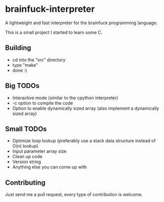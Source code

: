 brainfuck-interpreter
=====================

A lightweight and fast interpreter for the brainfuck programming language.

This is a small project I started to learn some C.

Building
--------
* cd into the "src" directory
* type "make"
* done :)

Big TODOs
---------
* Interactive mode (similar to the cpython interpreter)
* -c option to compile the code
* Option to enable dynamically sized array (also implement a dynamically sized array)

Small TODOs
-----------
* Optimize loop lookup (preferably use a stack data structure instead of O(n) lookup)
* Input parameter array size
* Clean up code
* Version string
* Anything else you can come up with

Contributing
------------
Just send me a pull request, every type of contribution is welcome.


